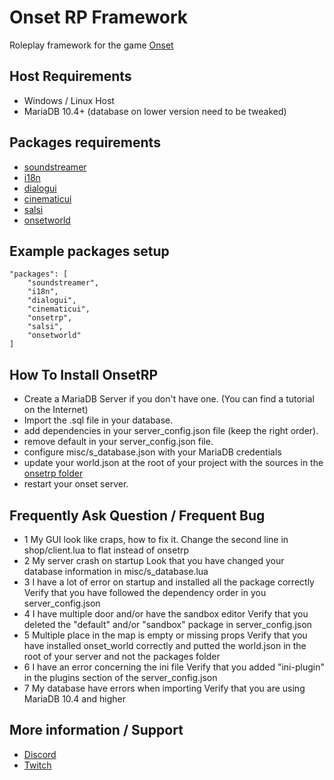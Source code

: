 # Onset RP Framework

Roleplay framework for the game [Onset](https://store.steampowered.com/app/1105810/Onset/)

## Host Requirements

- Windows / Linux Host
- MariaDB 10.4+ (database on lower version need to be tweaked)

## Packages requirements

- [soundstreamer](https://github.com/Sheaven/SoundStreamer)
- [i18n](https://github.com/OnfireNetwork/i18n)
- [dialogui](https://github.com/OnfireNetwork/dialogui)
- [cinematicui](https://github.com/rdlh/cinematicui)
- [salsi](https://github.com/Onset-RP/salsi)
- [onsetworld](https://github.com/Onset-RP/onsetworld)

## Example packages setup
```
"packages": [
    "soundstreamer",
    "i18n",
    "dialogui",
    "cinematicui",
    "onsetrp",
    "salsi",
    "onsetworld"
]
```

## How To Install OnsetRP

- Create a MariaDB Server if you don't have one. (You can find a tutorial on the Internet)
- Import the .sql file in your database.
- add dependencies in your server_config.json file (keep the right order).
- remove default in your server_config.json file.
- configure misc/s_database.json with your MariaDB credentials
- update your world.json at the root of your project with the sources in the [onsetrp folder](https://github.com/frederic2ec/onsetrp/blob/master/world.json)
- restart your onset server.

## Frequently Ask Question / Frequent Bug
- 1 My GUI look like craps, how to fix it.
Change the second line in shop/client.lua to flat instead of onsetrp
- 2 My server crash on startup
Look that you have changed your database information in misc/s_database.lua
- 3 I have a lot of error on startup and installed all the package correctly
Verify that you have followed the dependency order in you server_config.json
- 4 I have multiple door and/or have the sandbox editor
Verify that you deleted the "default" and/or "sandbox" package in server_config.json
- 5 Multiple place in the map is empty or missing props
Verify that you have installed onset_world correctly and putted the world.json in the root of your server and not the packages folder
- 6 I have an error concerning the ini file
Verify that you added "ini-plugin" in the plugins section of the server_config.json
- 7 My database have errors when importing
Verify that you are using MariaDB 10.4 and higher

## More information / Support

- [Discord](https://discord.gg/ejRhqMF)
- [Twitch](https://twitch.tv/frederiic2ec)
